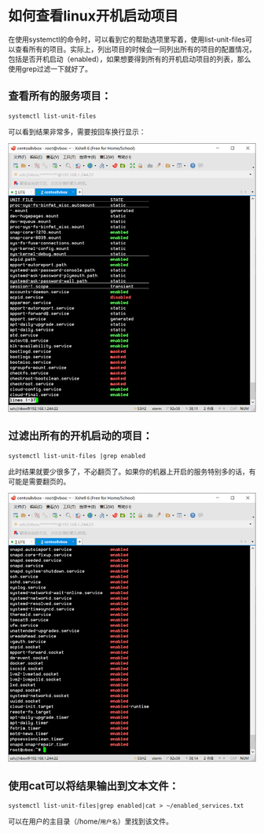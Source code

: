 # 如何查看linux开机启动项目

在使用systemctl的命令时，可以看到它的帮助选项里写着，使用list-unit-files可以查看所有的项目。实际上，列出项目的时候会一同列出所有的项目的配置情况，包括是否开机启动（enabled），如果想要得到所有的开机启动项目的列表，那么使用grep过滤一下就好了。

## 查看所有的服务项目：

`systemctl list-unit-files`

可以看到结果非常多，需要按回车换行显示：

![image-20191124205344230](linux查看所有开机启动项.assets/image-20191124205344230.png)

## 过滤出所有的开机启动的项目：

`systemctl list-unit-files |grep enabled`

此时结果就要少很多了，不必翻页了。如果你的机器上开启的服务特别多的话，有可能是需要翻页的。

![image-20191124205443790](linux查看所有开机启动项.assets/image-20191124205443790.png)

## 使用cat可以将结果输出到文本文件：

`systemctl list-unit-files|grep enabled|cat > ~/enabled_services.txt`

可以在用户的主目录（/home/`用户名`）里找到该文件。